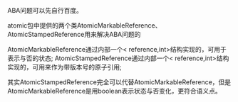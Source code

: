 ABA问题可以先自行百度。

atomic包中提供的两个类AtomicMarkableReference、AtomicStampedReference用来解决ABA问题的

AtomicMarkableReference通过内部一个&lt; reference,int&gt;结构实现的，可用于表示与否的状态;
AtomicStampedReference通过内部一个&lt; reference,int&gt;结构实现的，可用来作为带版本号的原子引用;

其实AtomicStampedReference完全可以代替AtomicMarkableReference，但是AtomicMarkableReference是用boolean表示状态与否变化，更符合语义点。


